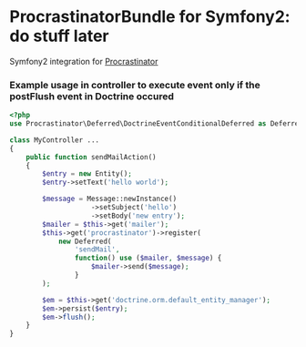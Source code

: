 # ProcrastinatorBundle for Symfony2: do stuff later

Symfony2 integration for [Procrastinator](https://github.com/lstrojny/Procrastinator)

### Example usage in controller to execute event only if the postFlush event in Doctrine occured
```php
<?php
use Procrastinator\Deferred\DoctrineEventConditionalDeferred as Deferred;

class MyController ...
{
    public function sendMailAction()
    {
        $entry = new Entity();
        $entry->setText('hello world');

        $message = Message::newInstance()
                    ->setSubject('hello')
                    ->setBody('new entry');
        $mailer = $this->get('mailer');
        $this->get('procrastinator')->register(
            new Deferred(
                'sendMail',
                function() use ($mailer, $message) {
                    $mailer->send($message);
                }
        );

        $em = $this->get('doctrine.orm.default_entity_manager');
        $em->persist($entry);
        $em->flush();
    }
}
```
